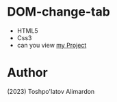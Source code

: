 # DOM-change-tab
- HTML5
- Css3
- can you view [my Project](https://toshpulatovalimardon.github.io/Hot-Cup-of-Tea/)
# Author 
(2023) Toshpo'latov Alimardon
